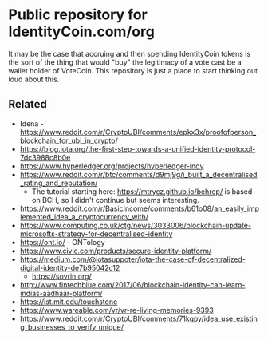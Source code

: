 # Public repository for IdentityCoin.com/org

It may be the case that accruing and then spending IdentityCoin tokens is the sort of the thing that would "buy" the legitimacy of a vote cast be a wallet holder of VoteCoin. This repository is just a place to start thinking out loud about this.

## Related  
 - Idena - https://www.reddit.com/r/CryptoUBI/comments/epkx3x/proofofperson_blockchain_for_ubi_in_crypto/  
 - https://blog.iota.org/the-first-step-towards-a-unified-identity-protocol-7dc3988c8b0e  
 - https://www.hyperledger.org/projects/hyperledger-indy  
 - https://www.reddit.com/r/btc/comments/d9mj9g/i_built_a_decentralised_rating_and_reputation/  
   - The tutorial starting here: https://mtrycz.github.io/bchrep/ is based on BCH, so I didn't continue but seems interesting.   
 - https://www.reddit.com/r/BasicIncome/comments/b61o08/an_easily_implemented_idea_a_cryptocurrency_with/  
 - https://www.computing.co.uk/ctg/news/3033006/blockchain-update-microsofts-strategy-for-decentralised-identity  
 - https://ont.io/ - ONTology  
 - https://www.civic.com/products/secure-identity-platform/  
 - https://medium.com/@iotasuppoter/iota-the-case-of-decentralized-digital-identity-de7b95042c12  
   - https://sovrin.org/  
 - http://www.fintechblue.com/2017/06/blockchain-identity-can-learn-indias-aadhaar-platform/  
 - https://ist.mit.edu/touchstone  
 - https://www.wareable.com/vr/vr-re-living-memories-9393  
 - https://www.reddit.com/r/CryptoUBI/comments/71kqpy/idea_use_existing_businesses_to_verify_unique/   
 
